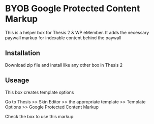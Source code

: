# BYOB Google Protected Content Markup
This is a helper box for Thesis 2 &amp; WP eMember.  It adds the necessary paywall markup for indexable content behind the paywall

## Installation
Download zip file and install like any other box in Thesis 2

## Useage
This box creates template options 

Go to Thesis >> Skin Editor >> the appropriate template >> Template Options >> Google Protected Content Markup

Check the box to use this markup
